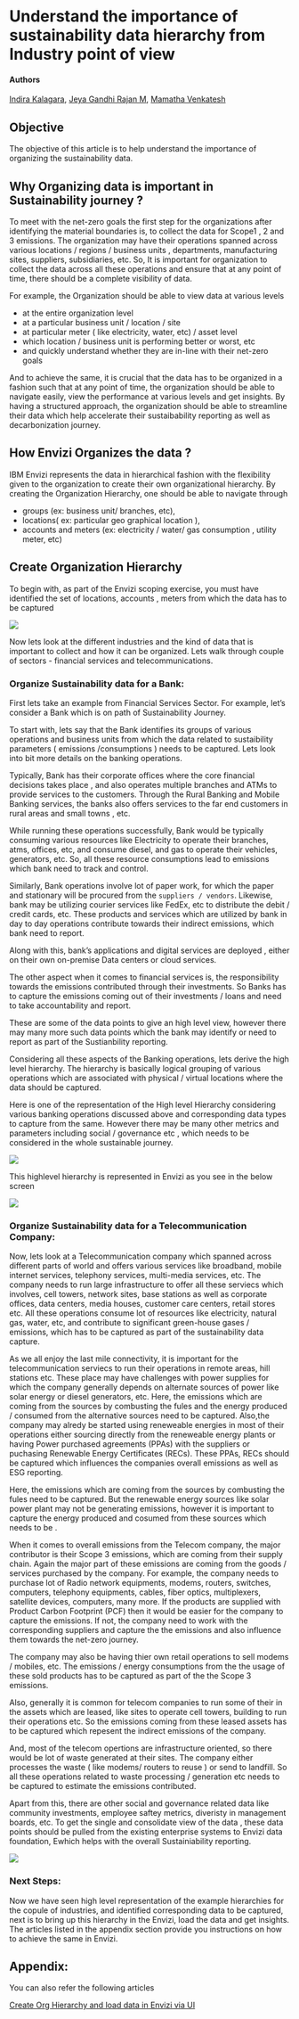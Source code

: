 # Understand the importance of sustainability data hierarchy from Industry point of view

#### Authors
 [Indira Kalagara](https://community.ibm.com/community/user/envirintel/people/indira-kumari-kalagara1), [Jeya Gandhi Rajan M](https://community.ibm.com/community/user/envirintel/people/jeya-gandhi-rajan-m1), [Mamatha Venkatesh](https://community.ibm.com/community/user/envirintel/network/members/profile?UserKey=813a3553-d5cc-4b76-9970-ed40f865cb31)


## Objective
The objective of this article is to help understand the importance of organizing the sustainability data. 

## Why Organizing data is important in Sustainability journey ?

To meet with the net-zero goals the first step for the organizations after identifying the material boundaries is, to collect the data for Scope1 , 2 and 3 emissions. The organization may have their operations spanned across various locations / regions /  business units , departments, manufacturing sites, suppliers, subsidiaries, etc.   So, It is important for organization to collect the data across all these operations  and ensure that at any point of time,  there should be a complete visibility of data. 


For example, the Organization should be able to view data at various levels 
- at the entire organization level   
- at a particular business unit / location / site
- at particular meter ( like electricity, water, etc)   / asset level 
- which location / business unit is performing better or worst, etc
- and quickly understand whether they are in-line with their net-zero goals

And to achieve the same, it is crucial that the data has to be organized in a fashion such that at any point of time, the organization should be able to navigate easily, view the performance at various levels and  get insights. By having a structured approach, the organization should be able to streamline their data which help accelerate their sustaibability reporting as well as decarbonization journey.


## How Envizi Organizes the data ?

IBM Envizi  represents the data in hierarchical fashion with the flexibility given to the organization  to create their own organizational hierarchy.  By creating the  Organization Hierarchy, one should be able to navigate through
- groups (ex: business unit/ branches, etc),
- locations( ex: particular geo graphical location ), 
- accounts and meters (ex: electricity / water/ gas consumption , utility meter, etc)

## Create  Organization Hierarchy

To begin with, as part of the Envizi scoping exercise, you must have identified the set of locations, accounts , meters from which the data has to be captured

<img src="images/OrgStructure.png">

Now lets look at the different industries and the kind of data that is important to collect and how it can be organized. Lets walk through couple of sectors - financial services and telecommunications.

### Organize Sustainability data for a Bank:

First lets take an example from Financial Services Sector.  For example, let’s consider a Bank which is on path of Sustainability Journey.

To start with,  lets say that the Bank identifies its groups of various operations and business units from which the data related to sustaibility parameters ( emissions /consumptions ) needs to be captured.  Lets look into bit more details on the banking operations. 

Typically, Bank has their corporate offices where the core financial decisions takes place , and also  operates multiple branches and ATMs to provide services to the customers. Through the Rural Banking and Mobile Banking services, the banks also offers services to the far end customers in rural areas and small towns , etc. 

While running these operations successfully, Bank would be typically consuming various resources like Electricity to operate their branches, atms, offices, etc,  and  consume diesel, and gas to operate their vehicles, generators, etc.   So, all these resource consumptions lead to emissions which bank need to track and control. 

Similarly, Bank operations involve lot of paper work, for which the paper and stationary will be procured from the  `suppliers / vendors`.  Likewise, bank may be utilizing courier services like FedEx, etc to distribute the debit / credit cards, etc.  These products and services which are utilized by bank in day to day operations contribute towards their indirect emissions, which bank need to report.  

Along with this, bank’s applications and digital services are deployed , either on their own on-premise Data centers or cloud services.

The other aspect when it comes to financial services  is, the responsibility towards the emissions contributed through their investments. So Banks has to  capture the emissions coming out of their investments / loans and need to take accountability and report. 

These are some of the data points to give an high level view, however there may many more such data points which the bank may identify or need to report as part of the Sustianbility reporting. 

Considering all these aspects of the Banking operations, lets derive the high level hierarchy. The hierarchy  is basically logical grouping of various operations  which are associated with physical / virtual locations where the data should be captured.  

Here is one of the representation of the High level Hierarchy considering various banking operations discussed above and corresponding data types  to capture from the same. However there may be many other metrics and parameters  including social / governance etc ,  which needs to be considered in the whole sustainable journey. 

 
<img src="images/INBank_OrgHierarchy.png">

This highlevel hierarchy is represented in Envizi as you see in the below screen

<img src="images/INBank_Envizi.png">

### Organize Sustainability data for a Telecommunication Company:

Now, lets look at a Telecommunication company which spanned across different parts of world and offers various services like broadband, mobile internet services, telephony services, multi-media services, etc. The company needs to run large infrastructure to offer all these serviecs which involves, cell towers, network sites, base stations as well as corporate offices, data centers, media houses, customer care centers, retail stores etc.  All these operations consume lot of resources like electricity, natural gas, water, etc, and contribute to significant green-house gases / emissions, which has to be captured as part of the sustainability data capture. 

As we all enjoy the last mile connectivity,  it is important for the telecommunication serviecs to run their operations in remote areas, hill stations etc.  These place may have challenges with power supplies for which the company generally depends on alternate sources of power like solar energy or diesel generators, etc. Here, the emissions which are coming from the sources by combusting the fules and the energy produced / consumed from the alternative sources need to be captured. Also,the company may alredy be started using reneweable energies in most of their operations either sourcing directly from the reneweable energy plants or having  Power purchased agreements (PPAs)  with the suppliers or  puchasing Renewable Energy Certificates (RECs).  These PPAs, RECs should be captured which influences the companies overall emissions as well as ESG reporting.

Here, the emissions which are coming from the sources by combusting the fules need to be captured.  But the renewable energy sources like solar power plant may not be generating emissions, however it is important to capture the energy produced and cosumed from these sources which needs to be . 

When it comes to overall emissions from the Telecom company, the major contributor is their Scope 3 emissions, which are coming from their supply chain. Again the major part of these emissions are coming from the goods / services purchased by the company. For example, the company needs to purchase lot of Radio network equipments, modems, routers, switches, computers, telephony equipments, cables, fiber optics, multiplexers, satellite devices, computers, many more. If the products are supplied with Product Carbon Footprint (PCF) then it would be easier for the company to capture the emissions. If not, the company need to work with the  corresponding suppliers and capture the the emissions and also influence them towards the net-zero journey.

The company may also be having thier own retail operations to sell modems / mobiles, etc. The emissions / energy consumptions from the the usage of these sold products has to be captured as part of the the Scope 3 emissions.

Also, generally it is common for telecom companies to run some of their in the assets which are leased, like sites to operate cell towers, building to run their operations etc. So the emissions coming from these leased assets has to be captured which repesent  the indirect emissions of the company.

And, most of the telecom opertions are infrastructure oriented, so there would be lot of waste generated at their sites. The company either processes the waste ( like modems/ routers to reuse ) or send to landfill. So all these operations related to waste processing / generation etc needs to be captured to estimate the emissions contributed. 

Apart from this, there are other social and governance related data like community investments, employee saftey metrics, diveristy in management boards, etc.  To get the single and consolidate view of the data , these data points should be pulled from the existing enterprise systems to Envizi data foundation, Ewhich helps with the overall Sustainiability reporting.

<img src="images/Telecom_OrgHierarchy.png">


### Next Steps:
Now  we have seen high level representation of the example  hierarchies for the copule of industries,  and identified corresponding data  to be captured, next is to bring up this hierarchy in the Envizi, load the data and get insights. The articles listed in the appendix section provide you instructions on how to achieve the same in Envizi. 

## Appendix:
You can also refer the following articles

[Create Org Hierarchy and load data in Envizi via UI](https://community.ibm.com/community/user/envirintel/blogs/jeya-gandhi-rajan-m1/2023/04/04/create-orghierarchy-and-load-data-in-envizi-via-ui)
